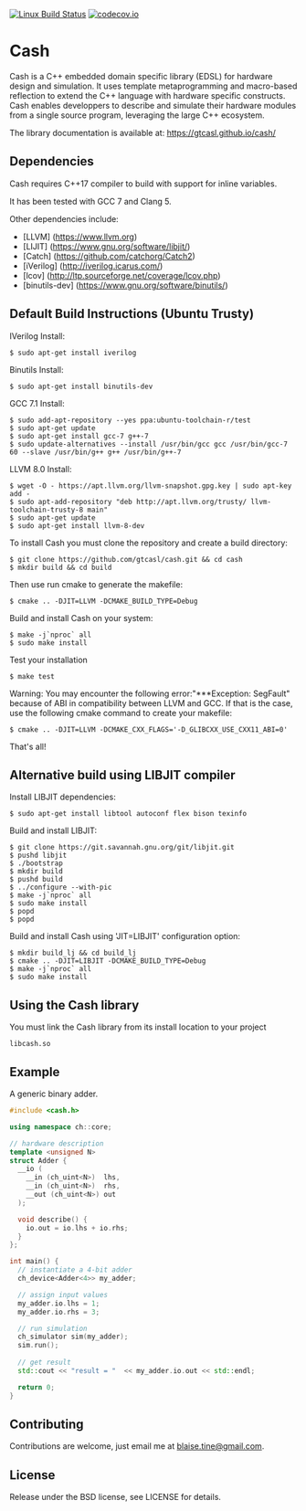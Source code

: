 [![Linux Build Status](https://travis-ci.org/gtcasl/cash.png?branch=master)](https://travis-ci.org/gtcasl/cash) 
[![codecov.io](http://codecov.io/github/gtcasl/cash/coverage.svg?branch=master)](http://codecov.io/github/gtcasl/cash?branch=master)

# Cash

Cash is a C++ embedded domain specific library (EDSL) for hardware design and simulation. It uses template metaprogramming and macro-based reflection to extend the C++ language with hardware specific constructs. Cash enables developpers to describe and simulate their hardware modules from a single source program, leveraging the large C++ ecosystem.

The library documentation is available at:
https://gtcasl.github.io/cash/

Dependencies
------------
Cash requires C++17 compiler to build with support for inline variables.

It has been tested with GCC 7 and Clang 5.

Other dependencies include:

  - [LLVM] (https://www.llvm.org)
  - [LIJIT] (https://www.gnu.org/software/libjit/)
  - [Catch] (https://github.com/catchorg/Catch2)
  - [iVerilog] (http://iverilog.icarus.com/)
  - [lcov] (http://ltp.sourceforge.net/coverage/lcov.php)
  - [binutils-dev] (https://www.gnu.org/software/binutils/)

Default Build Instructions (Ubuntu Trusty)
------------------------------------------

IVerilog Install:

    $ sudo apt-get install iverilog
    
Binutils Install:

    $ sudo apt-get install binutils-dev

GCC 7.1 Install:

    $ sudo add-apt-repository --yes ppa:ubuntu-toolchain-r/test
    $ sudo apt-get update
    $ sudo apt-get install gcc-7 g++-7
    $ sudo update-alternatives --install /usr/bin/gcc gcc /usr/bin/gcc-7 60 --slave /usr/bin/g++ g++ /usr/bin/g++-7
    
LLVM 8.0 Install:

    $ wget -O - https://apt.llvm.org/llvm-snapshot.gpg.key | sudo apt-key add -
    $ sudo apt-add-repository "deb http://apt.llvm.org/trusty/ llvm-toolchain-trusty-8 main"
    $ sudo apt-get update
    $ sudo apt-get install llvm-8-dev

To install Cash you must clone the repository and create a build directory:

    $ git clone https://github.com/gtcasl/cash.git && cd cash
    $ mkdir build && cd build

Then use run cmake to generate the makefile:

    $ cmake .. -DJIT=LLVM -DCMAKE_BUILD_TYPE=Debug

Build and install Cash on your system:

    $ make -j`nproc` all
    $ sudo make install
    
Test your installation

    $ make test
    
Warning: You may encounter the following error:"***Exception: SegFault" because of ABI in compatibility between LLVM and GCC. 
If that is the case, use the following cmake command to create your makefile:
    
    $ cmake .. -DJIT=LLVM -DCMAKE_CXX_FLAGS='-D_GLIBCXX_USE_CXX11_ABI=0'
    
That's all!

Alternative build using LIBJIT compiler
---------------------------------------

Install LIBJIT dependencies:
  
    $ sudo apt-get install libtool autoconf flex bison texinfo
  
Build and install LIBJIT:
  
    $ git clone https://git.savannah.gnu.org/git/libjit.git  
    $ pushd libjit
    $ ./bootstrap
    $ mkdir build
    $ pushd build
    $ ../configure --with-pic
    $ make -j`nproc` all
    $ sudo make install
    $ popd
    $ popd
  
Build and install Cash using 'JIT=LIBJIT' configuration option:
  
    $ mkdir build_lj && cd build_lj
    $ cmake .. -DJIT=LIBJIT -DCMAKE_BUILD_TYPE=Debug
    $ make -j`nproc` all
    $ sudo make install

Using the Cash library
----------------------
You must link the Cash library from its install location to your project

    libcash.so

Example
-------
A generic binary adder.

```C++
#include <cash.h>

using namespace ch::core;

// hardware description
template <unsigned N>
struct Adder {
  __io (
    __in (ch_uint<N>)  lhs,
    __in (ch_uint<N>)  rhs,
    __out (ch_uint<N>) out
  );

  void describe() {
    io.out = io.lhs + io.rhs;
  }
};

int main() {
  // instantiate a 4-bit adder
  ch_device<Adder<4>> my_adder;

  // assign input values
  my_adder.io.lhs = 1;
  my_adder.io.rhs = 3;

  // run simulation
  ch_simulator sim(my_adder);
  sim.run();
  
  // get result
  std::cout << "result = "  << my_adder.io.out << std::endl;

  return 0;
}
```
Contributing
------------
Contributions are welcome, just email me at blaise.tine@gmail.com.

License
-------
Release under the BSD license, see LICENSE for details.
